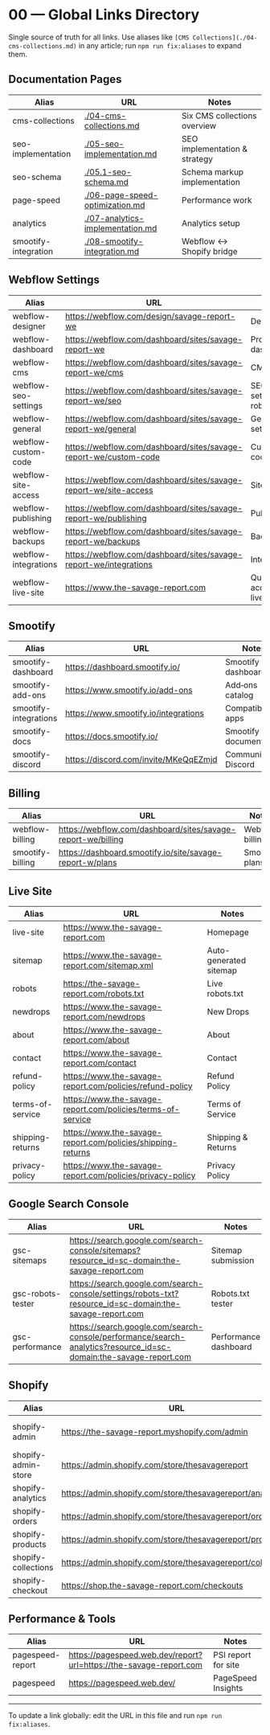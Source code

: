 # 00 — Global Links Directory

Single source of truth for all links. Use aliases like `[CMS Collections](./04-cms-collections.md)` in any article; run `npm run fix:aliases` to expand them.

## Documentation Pages

| Alias | URL | Notes |
|------|-----|------|
| <a id="cms-collections"></a> cms-collections | [./04-cms-collections.md](./04-cms-collections.md) | Six CMS collections overview |
| <a id="seo-implementation"></a> seo-implementation | [./05-seo-implementation.md](./05-seo-implementation.md) | SEO implementation & strategy |
| <a id="seo-schema"></a> seo-schema | [./05.1-seo-schema.md](./05.1-seo-schema.md) | Schema markup implementation |
| <a id="page-speed"></a> page-speed | [./06-page-speed-optimization.md](./06-page-speed-optimization.md) | Performance work |
| <a id="analytics"></a> analytics | [./07-analytics-implementation.md](./07-analytics-implementation.md) | Analytics setup |
| <a id="smootify-integration"></a> smootify-integration | [./08-smootify-integration.md](./08-smootify-integration.md) | Webflow ↔ Shopify bridge |

## Webflow Settings

| Alias | URL | Notes |
|------|-----|------|
| <a id="webflow-designer"></a> webflow-designer | <a href="https://webflow.com/design/savage-report-we" target="_blank" rel="noopener noreferrer">https://webflow.com/design/savage-report-we</a> | Designer UI |
| <a id="webflow-dashboard"></a> webflow-dashboard | <a href="https://webflow.com/dashboard/sites/savage-report-we" target="_blank" rel="noopener noreferrer">https://webflow.com/dashboard/sites/savage-report-we</a> | Project dashboard |
| <a id="webflow-cms"></a> webflow-cms | <a href="https://webflow.com/dashboard/sites/savage-report-we/cms" target="_blank" rel="noopener noreferrer">https://webflow.com/dashboard/sites/savage-report-we/cms</a> | CMS items |
| <a id="webflow-seo-settings"></a> webflow-seo-settings | <a href="https://webflow.com/dashboard/sites/savage-report-we/seo" target="_blank" rel="noopener noreferrer">https://webflow.com/dashboard/sites/savage-report-we/seo</a> | SEO settings & robots |
| <a id="webflow-general"></a> webflow-general | <a href="https://webflow.com/dashboard/sites/savage-report-we/general" target="_blank" rel="noopener noreferrer">https://webflow.com/dashboard/sites/savage-report-we/general</a> | General settings |
| <a id="webflow-custom-code"></a> webflow-custom-code | <a href="https://webflow.com/dashboard/sites/savage-report-we/custom-code" target="_blank" rel="noopener noreferrer">https://webflow.com/dashboard/sites/savage-report-we/custom-code</a> | Custom code |
| <a id="webflow-site-access"></a> webflow-site-access | <a href="https://webflow.com/dashboard/sites/savage-report-we/site-access" target="_blank" rel="noopener noreferrer">https://webflow.com/dashboard/sites/savage-report-we/site-access</a> | Site access |
| <a id="webflow-publishing"></a> webflow-publishing | <a href="https://webflow.com/dashboard/sites/savage-report-we/publishing" target="_blank" rel="noopener noreferrer">https://webflow.com/dashboard/sites/savage-report-we/publishing</a> | Publishing |
| <a id="webflow-backups"></a> webflow-backups | <a href="https://webflow.com/dashboard/sites/savage-report-we/backups" target="_blank" rel="noopener noreferrer">https://webflow.com/dashboard/sites/savage-report-we/backups</a> | Backups |
| <a id="webflow-integrations"></a> webflow-integrations | <a href="https://webflow.com/dashboard/sites/savage-report-we/integrations" target="_blank" rel="noopener noreferrer">https://webflow.com/dashboard/sites/savage-report-we/integrations</a> | Integrations |
| <a id="webflow-live-site"></a> webflow-live-site | <a href="https://www.the-savage-report.com" target="_blank" rel="noopener noreferrer">https://www.the-savage-report.com</a> | Quick access to live site |

## Smootify

| Alias | URL | Notes |
|------|-----|------|
| <a id="smootify-dashboard"></a> smootify-dashboard | <a href="https://dashboard.smootify.io/" target="_blank" rel="noopener noreferrer">https://dashboard.smootify.io/</a> | Smootify dashboard |
| <a id="smootify-add-ons"></a> smootify-add-ons | <a href="https://www.smootify.io/add-ons" target="_blank" rel="noopener noreferrer">https://www.smootify.io/add-ons</a> | Add‑ons catalog |
| <a id="smootify-integrations"></a> smootify-integrations | <a href="https://www.smootify.io/integrations" target="_blank" rel="noopener noreferrer">https://www.smootify.io/integrations</a> | Compatible apps |
| <a id="smootify-docs"></a> smootify-docs | <a href="https://docs.smootify.io/" target="_blank" rel="noopener noreferrer">https://docs.smootify.io/</a> | Smootify documentation |
| <a id="smootify-discord"></a> smootify-discord | <a href="https://discord.com/invite/MKeQqEZmjd" target="_blank" rel="noopener noreferrer">https://discord.com/invite/MKeQqEZmjd</a> | Community Discord |

## Billing

| Alias | URL | Notes |
|------|-----|------|
| <a id="webflow-billing"></a> webflow-billing | <a href="https://webflow.com/dashboard/sites/savage-report-we/billing" target="_blank" rel="noopener noreferrer">https://webflow.com/dashboard/sites/savage-report-we/billing</a> | Webflow billing |
| <a id="smootify-billing"></a> smootify-billing | <a href="https://dashboard.smootify.io/site/savage-report-w/plans" target="_blank" rel="noopener noreferrer">https://dashboard.smootify.io/site/savage-report-w/plans</a> | Smootify plans |

## Live Site

| Alias | URL | Notes |
|------|-----|------|
| <a id="live-site"></a> live-site | <a href="https://www.the-savage-report.com" target="_blank" rel="noopener noreferrer">https://www.the-savage-report.com</a> | Homepage |
| <a id="sitemap"></a> sitemap | <a href="https://www.the-savage-report.com/sitemap.xml" target="_blank" rel="noopener noreferrer">https://www.the-savage-report.com/sitemap.xml</a> | Auto-generated sitemap |
| <a id="robots"></a> robots | <a href="https://the-savage-report.com/robots.txt" target="_blank" rel="noopener noreferrer">https://the-savage-report.com/robots.txt</a> | Live robots.txt |
| <a id="newdrops"></a> newdrops | <a href="https://www.the-savage-report.com/newdrops" target="_blank" rel="noopener noreferrer">https://www.the-savage-report.com/newdrops</a> | New Drops |
| <a id="about"></a> about | <a href="https://www.the-savage-report.com/about" target="_blank" rel="noopener noreferrer">https://www.the-savage-report.com/about</a> | About |
| <a id="contact"></a> contact | <a href="https://www.the-savage-report.com/contact" target="_blank" rel="noopener noreferrer">https://www.the-savage-report.com/contact</a> | Contact |
| <a id="refund-policy"></a> refund-policy | <a href="https://www.the-savage-report.com/policies/refund-policy" target="_blank" rel="noopener noreferrer">https://www.the-savage-report.com/policies/refund-policy</a> | Refund Policy |
| <a id="terms-of-service"></a> terms-of-service | <a href="https://www.the-savage-report.com/policies/terms-of-service" target="_blank" rel="noopener noreferrer">https://www.the-savage-report.com/policies/terms-of-service</a> | Terms of Service |
| <a id="shipping-returns"></a> shipping-returns | <a href="https://www.the-savage-report.com/policies/shipping-returns" target="_blank" rel="noopener noreferrer">https://www.the-savage-report.com/policies/shipping-returns</a> | Shipping & Returns |
| <a id="privacy-policy"></a> privacy-policy | <a href="https://www.the-savage-report.com/policies/privacy-policy" target="_blank" rel="noopener noreferrer">https://www.the-savage-report.com/policies/privacy-policy</a> | Privacy Policy |

## Google Search Console

| Alias | URL | Notes |
|------|-----|------|
| <a id="gsc-sitemaps"></a> gsc-sitemaps | <a href="https://search.google.com/search-console/sitemaps?resource_id=sc-domain:the-savage-report.com" target="_blank" rel="noopener noreferrer">https://search.google.com/search-console/sitemaps?resource_id=sc-domain:the-savage-report.com</a> | Sitemap submission |
| <a id="gsc-robots-tester"></a> gsc-robots-tester | <a href="https://search.google.com/search-console/settings/robots-txt?resource_id=sc-domain:the-savage-report.com" target="_blank" rel="noopener noreferrer">https://search.google.com/search-console/settings/robots-txt?resource_id=sc-domain:the-savage-report.com</a> | Robots.txt tester |
| <a id="gsc-performance"></a> gsc-performance | <a href="https://search.google.com/search-console/performance/search-analytics?resource_id=sc-domain:the-savage-report.com" target="_blank" rel="noopener noreferrer">https://search.google.com/search-console/performance/search-analytics?resource_id=sc-domain:the-savage-report.com</a> | Performance dashboard |

## Shopify

| Alias | URL | Notes |
|------|-----|------|
| <a id="shopify-admin"></a> shopify-admin | <a href="https://the-savage-report.myshopify.com/admin" target="_blank" rel="noopener noreferrer">https://the-savage-report.myshopify.com/admin</a> | Store admin (classic) |
| <a id="shopify-admin-store"></a> shopify-admin-store | <a href="https://admin.shopify.com/store/thesavagereport" target="_blank" rel="noopener noreferrer">https://admin.shopify.com/store/thesavagereport</a> | Store admin |
| <a id="shopify-analytics"></a> shopify-analytics | <a href="https://admin.shopify.com/store/thesavagereport/analytics" target="_blank" rel="noopener noreferrer">https://admin.shopify.com/store/thesavagereport/analytics</a> | Analytics |
| <a id="shopify-orders"></a> shopify-orders | <a href="https://admin.shopify.com/store/thesavagereport/orders" target="_blank" rel="noopener noreferrer">https://admin.shopify.com/store/thesavagereport/orders</a> | Orders |
| <a id="shopify-products"></a> shopify-products | <a href="https://admin.shopify.com/store/thesavagereport/products" target="_blank" rel="noopener noreferrer">https://admin.shopify.com/store/thesavagereport/products</a> | Products |
| <a id="shopify-collections"></a> shopify-collections | <a href="https://admin.shopify.com/store/thesavagereport/collections" target="_blank" rel="noopener noreferrer">https://admin.shopify.com/store/thesavagereport/collections</a> | Collections |
| <a id="shopify-checkout"></a> shopify-checkout | <a href="https://shop.the-savage-report.com/checkouts" target="_blank" rel="noopener noreferrer">https://shop.the-savage-report.com/checkouts</a> | Checkout |

## Performance & Tools

| Alias | URL | Notes |
|------|-----|------|
| <a id="pagespeed-report"></a> pagespeed-report | <a href="https://pagespeed.web.dev/report?url=https://the-savage-report.com" target="_blank" rel="noopener noreferrer">https://pagespeed.web.dev/report?url=https://the-savage-report.com</a> | PSI report for site |
| <a id="pagespeed"></a> pagespeed | <a href="https://pagespeed.web.dev/" target="_blank" rel="noopener noreferrer">https://pagespeed.web.dev/</a> | PageSpeed Insights |

---

To update a link globally: edit the URL in this file and run `npm run fix:aliases`.

